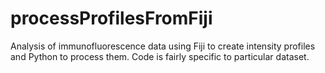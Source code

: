 # processProfilesFromFiji
Analysis of immunofluorescence data using Fiji to create intensity profiles and Python to process them. Code is fairly specific to particular dataset.
